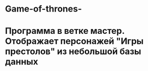 # Game-of-thrones-
# Программа в ветке мастер. Отображает персонажей "Игры престолов" из небольшой базы данных
